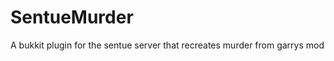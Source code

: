 SentueMurder
============

A bukkit plugin for the sentue server that recreates murder from garrys mod
